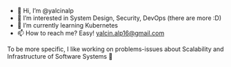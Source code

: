 - 👋 Hi, I’m @yalcinalp
- 👀 I’m interested in System Design, Security, DevOps (there are more :D)
- 🌱 I’m currently learning Kubernetes
- 📫 How to reach me? Easy! yalcin.alp16@gmail.com

<!---
yalcinalp/yalcinalp is a ✨ special ✨ repository because its `README.md` (this file) appears on your GitHub profile.
You can click the Preview link to take a look at your changes.
System Design, Security and DevOps
--->

To be more specific, I like working on problems-issues about Scalability and Infrastructure of Software Systems 🐳
